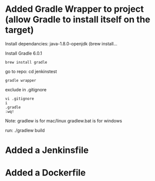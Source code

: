 
# Added Gradle Wrapper to project (allow Gradle to install itself on the target)

  Install dependancies: java-1.8.0-openjdk (brew install...

  Install Gradle 6.0.1
  
    brew install gradle

  go to repo: cd jenkinstest

    gradle wrapper

  exclude in .gitignore
  
    vi .gitignore
    i
    .gradle
    :wq!
  
  Note: gradlew is for mac/linux         gradlew.bat is for windows
  
  run: ./gradlew build
  
  
# Added a Jenkinsfile


# Added a Dockerfile

